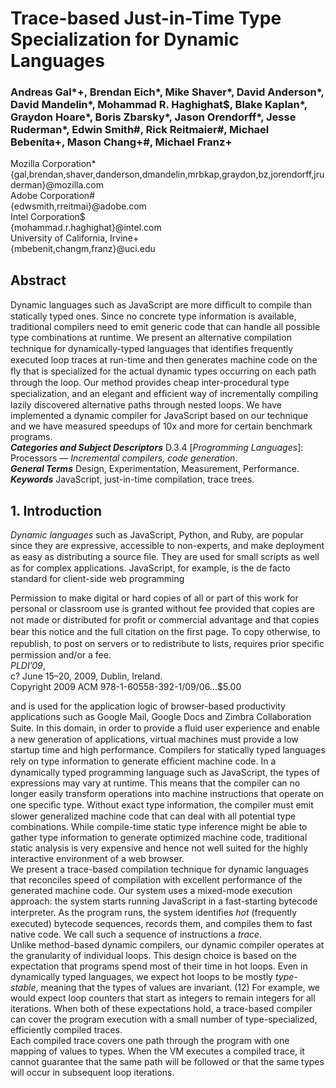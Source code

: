 # Trace-based Just-in-Time Type Specialization for Dynamic Languages

### Andreas Gal\*+, Brendan Eich\*, Mike Shaver\*, David Anderson\*, David Mandelin\*, Mohammad R. Haghighat$, Blake Kaplan\*, Graydon Hoare\*, Boris Zbarsky\*, Jason Orendorff\*, Jesse Ruderman\*, Edwin Smith\#, Rick Reitmaier\#, Michael Bebenita\+, Mason Chang+\#, Michael Franz+  

Mozilla Corporation\*
\{gal,brendan,shaver,danderson,dmandelin,mrbkap,graydon,bz,jorendorff,jruderman\}@mozilla.com  
Adobe Corporation\#  
\{edwsmith,rreitmai\}@adobe.com  
Intel Corporation$  
\{mohammad.r.haghighat\}@intel.com  
University of California, Irvine+  
\{mbebenit,changm,franz\}@uci.edu  

## Abstract

Dynamic languages such as JavaScript are more difﬁcult to compile than statically typed ones. Since no concrete type information is available, traditional compilers need to emit generic code that can handle all possible type combinations at runtime. We present an alternative compilation technique for dynamically-typed languages that identiﬁes frequently executed loop traces at run-time and then generates machine code on the ﬂy that is specialized for the actual dynamic types occurring on each path through the loop. Our method provides cheap inter-procedural type specialization, and an elegant and efﬁcient way of incrementally compiling lazily discovered alternative paths through nested loops. We have implemented a dynamic compiler for JavaScript based on our technique and we have measured speedups of 10x and more for certain benchmark programs.  
***Categories and Subject Descriptors*** D.3.4 [*Programming Languages*]: Processors — *Incremental compilers, code generation*.  
***General Terms*** Design, Experimentation, Measurement, Performance.  
***Keywords*** JavaScript, just-in-time compilation, trace trees.

## 1. Introduction  
*Dynamic languages* such as JavaScript, Python, and Ruby, are popular since they are expressive, accessible to non-experts, and make deployment as easy as distributing a source ﬁle. They are used for small scripts as well as for complex applications. JavaScript, for example, is the de facto standard for client-side web programming

Permission to make digital or hard copies of all or part of this work for personal or classroom use is granted without fee provided that copies are not made or distributed for proﬁt or commercial advantage and that copies bear this notice and the full citation on the ﬁrst page. To copy otherwise, to republish, to post on servers or to redistribute to lists, requires prior speciﬁc permission and/or a fee.  
*PLDI’09*,  
c? June 15–20, 2009, Dublin, Ireland.  
Copyright 2009 ACM 978-1-60558-392-1/09/06...$5.00

and is used for the application logic of browser-based productivity applications such as Google Mail, Google Docs and Zimbra Collaboration Suite. In this domain, in order to provide a ﬂuid user experience and enable a new generation of applications, virtual machines must provide a low startup time and high performance. Compilers for statically typed languages rely on type information to generate efﬁcient machine code. In a dynamically typed programming language such as JavaScript, the types of expressions may vary at runtime. This means that the compiler can no longer easily transform operations into machine instructions that operate on one speciﬁc type. Without exact type information, the compiler must emit slower generalized machine code that can deal with all potential type combinations. While compile-time static type inference might be able to gather type information to generate optimized machine code, traditional static analysis is very expensive and hence not well suited for the highly interactive environment of a web browser.  
We present a trace-based compilation technique for dynamic languages that reconciles speed of compilation with excellent performance of the generated machine code. Our system uses a mixed-mode execution approach: the system starts running JavaScript in a fast-starting bytecode interpreter. As the program runs, the system identiﬁes *hot* (frequently executed) bytecode sequences, records them, and compiles them to fast native code. We call such a sequence of instructions a *trace*.  
Unlike method-based dynamic compilers, our dynamic compiler operates at the granularity of individual loops. This design choice is based on the expectation that programs spend most of their time in hot loops. Even in dynamically typed languages, we expect hot loops to be mostly *type-stable*, meaning that the types of values are invariant. (12) For example, we would expect loop counters that start as integers to remain integers for all iterations. When both of these expectations hold, a trace-based compiler can cover the program execution with a small number of type-specialized, efficiently compiled traces.  
Each compiled trace covers one path through the program with one mapping of values to types. When the VM executes a compiled trace, it cannot guarantee that the same path will be followed or that the same types will occur in subsequent loop iterations.

